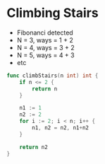 # Climbing Stairs

 - Fibonanci detected
 - N = 3, ways = 1 + 2
 - N = 4, ways = 3 + 2
 - N = 5, ways = 4 + 3
 - etc

```go
func climbStairs(n int) int {
	if n <= 2 {
		return n
	}

	n1 := 1
	n2 := 2
	for i := 2; i < n; i++ {
		n1, n2 = n2, n1+n2
	}

	return n2
}
```
